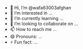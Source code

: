 - 👋 Hi, I’m @wafa63003afghan
- 👀 I’m interested in ...
- 🌱 I’m currently learning ...
- 💞️ I’m looking to collaborate on ...
- 📫 How to reach me ...
- 😄 Pronouns: ...
- ⚡ Fun fact: ...

<!---
wafa63003afghan/wafa63003afghan is a ✨ special ✨ repository because its `README.md` (this file) appears on your GitHub profile.
You can click the Preview link to take a look at your changes.
--->
